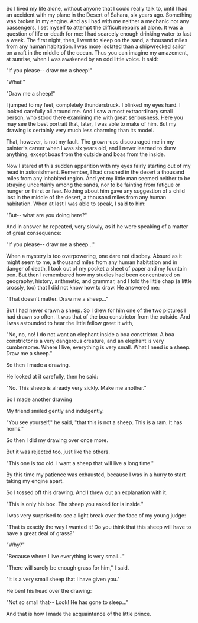 So I lived my life alone, without anyone that I could
really talk to, until I had an accident with my plane in
the Desert of Sahara, six years ago. Something was
broken in my engine. And as I had with me neither a
mechanic nor any passengers, I set myself to attempt
the difficult repairs all alone. It was a question of life
or death for me: I had scarcely enough drinking water
to last a week. The first night, then, I went to sleep on
the sand, a thousand miles from any human habitation.
I was more isolated than a shipwrecked sailor on a
raft in the middle of the ocean. Thus you can imagine
my amazement, at sunrise, when I was awakened by
an odd little voice. It said:

"If you please-- draw me a sheep!"

"What!"

"Draw me a sheep!"

I jumped to my feet, completely thunderstruck. I
blinked my eyes hard. I looked carefully all around
me. And I saw a most extraordinary small person,
who stood there examining me with great
seriousness. Here you may see the best portrait that,
later, I was able to make of him. But my drawing is
certainly very much less charming than its model.

That, however, is not my fault. The grown-ups
discouraged me in my painter's career when I was six
years old, and I never learned to draw anything,
except boas from the outside and boas from the
inside.

Now I stared at this sudden apparition with my eyes
fairly starting out of my head in astonishment.
Remember, I had crashed in the desert a thousand
miles from any inhabited region. And yet my little
man seemed neither to be straying uncertainly among
the sands, nor to be fainting from fatigue or hunger or
thirst or fear. Nothing about him gave any suggestion
of a child lost in the middle of the desert, a thousand
miles from any human habitation. When at last I was
able to speak, I said to him:

"But-- what are you doing here?"

And in answer he repeated, very slowly, as if he were
speaking of a matter of great consequence:

"If you please-- draw me a sheep..."

When a mystery is too overpowering, one dare not
disobey. Absurd as it might seem to me, a thousand
miles from any human habitation and in danger of
death, I took out of my pocket a sheet of paper and my
fountain pen. But then I remembered how my studies
had been concentrated on geography, history,
arithmetic, and grammar, and I told the little chap (a
little crossly, too) that I did not know how to draw.
He answered me:

"That doesn't matter. Draw me a sheep..."

But I had never drawn a sheep. So I drew for him one
of the two pictures I had drawn so often. It was that
of the boa constrictor from the outside. And I was
astounded to hear the little fellow greet it with,

"No, no, no! I do not want an elephant inside a boa
constrictor. A boa constrictor is a very dangerous
creature, and an elephant is very cumbersome. Where
I live, everything is very small. What I need is a
sheep. Draw me a sheep."

So then I made a drawing.

He looked at it carefully, then he said:

"No. This sheep is already very sickly. Make me
another."

So I made another drawing

My friend smiled gently and indulgently.

"You see yourself," he said, "that this is not a sheep.
This is a ram. It has horns."

So then I did my drawing over once more.

But it was rejected too, just like the others.

"This one is too old. I want a sheep that will live a
long time."

By this time my patience was exhausted, because I
was in a hurry to start taking my engine apart.

So I tossed off this drawing. And I threw out an
explanation with it.

"This is only his box. The sheep you asked for is
inside."

I was very surprised to see a light break over the face
of my young judge:

"That is exactly the way I wanted it! Do you think that
this sheep will have to have a great deal of grass?"

"Why?"

"Because where I live everything is very small..."

"There will surely be enough grass for him," I said.

"It is a very small sheep that I have given you."

He bent his head over the drawing:

"Not so small that-- Look! He has gone to sleep..."

And that is how I made the acquaintance of the little
prince.
